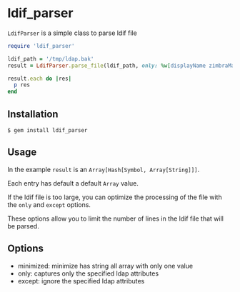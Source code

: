 # ldif_parser
`LdifParser` is a simple class to parse ldif file

```ruby
require 'ldif_parser'

ldif_path = '/tmp/ldap.bak'
result = LdifParser.parse_file(ldif_path, only: %w[displayName zimbraMailQuota mail])

result.each do |res|
  p res
end
```

## Installation

```console
$ gem install ldif_parser
```

## Usage

In the example `result` is an `Array[Hash[Symbol, Array[String]]]`.

Each entry has default a default `Array` value.

If the ldif file is too large, you can optimize the processing of the file with the `only` and `except` options.

These options allow you to limit the number of lines in the ldif file that will be parsed.

## Options

- minimized: minimize has string all array with only one value
- only: captures only the specified ldap attributes
- except: ignore the specified ldap attributes